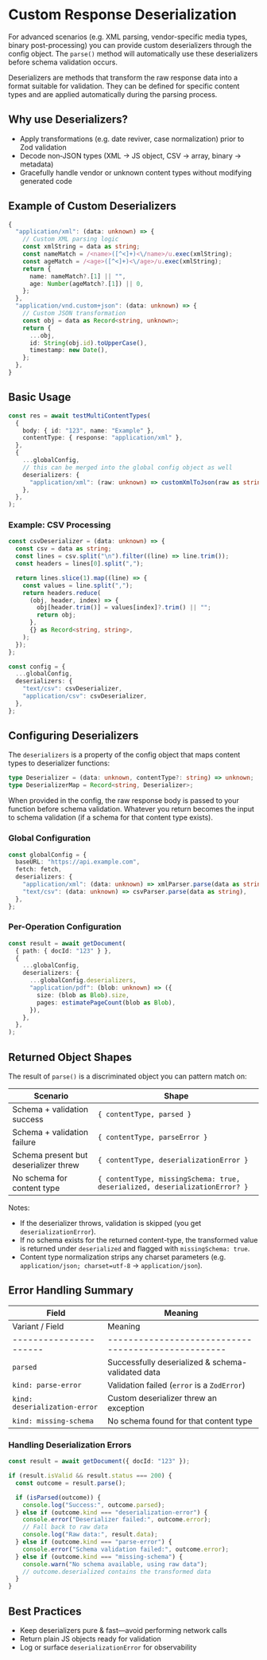 # Custom Response Deserialization

For advanced scenarios (e.g. XML parsing, vendor-specific media types, binary
post-processing) you can provide custom deserializers through the config object.
The `parse()` method will automatically use these deserializers before schema
validation occurs.

Deserializers are methods that transform the raw response data into a format
suitable for validation. They can be defined for specific content types and are
applied automatically during the parsing process.

## Why use Deserializers?

- Apply transformations (e.g. date reviver, case normalization) prior to Zod
  validation
- Decode non‑JSON types (XML → JS object, CSV → array, binary → metadata)
- Gracefully handle vendor or unknown content types without modifying generated
  code

## Example of Custom Deserializers

```ts
{
  "application/xml": (data: unknown) => {
    // Custom XML parsing logic
    const xmlString = data as string;
    const nameMatch = /<name>([^<]+)<\/name>/u.exec(xmlString);
    const ageMatch = /<age>([^<]+)<\/age>/u.exec(xmlString);
    return {
      name: nameMatch?.[1] || "",
      age: Number(ageMatch?.[1]) || 0,
    };
  },
  "application/vnd.custom+json": (data: unknown) => {
    // Custom JSON transformation
    const obj = data as Record<string, unknown>;
    return {
      ...obj,
      id: String(obj.id).toUpperCase(),
      timestamp: new Date(),
    };
  },
}
```

## Basic Usage

```ts
const res = await testMultiContentTypes(
  {
    body: { id: "123", name: "Example" },
    contentType: { response: "application/xml" },
  },
  {
    ...globalConfig,
    // this can be merged into the global config object as well
    deserializers: {
      "application/xml": (raw: unknown) => customXmlToJson(raw as string),
    },
  },
);
```

### Example: CSV Processing

```ts
const csvDeserializer = (data: unknown) => {
  const csv = data as string;
  const lines = csv.split("\n").filter((line) => line.trim());
  const headers = lines[0].split(",");

  return lines.slice(1).map((line) => {
    const values = line.split(",");
    return headers.reduce(
      (obj, header, index) => {
        obj[header.trim()] = values[index]?.trim() || "";
        return obj;
      },
      {} as Record<string, string>,
    );
  });
};

const config = {
  ...globalConfig,
  deserializers: {
    "text/csv": csvDeserializer,
    "application/csv": csvDeserializer,
  },
};
```

## Configuring Deserializers

The `deserializers` is a property of the config object that maps content types
to deserializer functions:

```ts
type Deserializer = (data: unknown, contentType?: string) => unknown;
type DeserializerMap = Record<string, Deserializer>;
```

When provided in the config, the raw response body is passed to your function
before schema validation. Whatever you return becomes the input to schema
validation (if a schema for that content type exists).

### Global Configuration

```ts
const globalConfig = {
  baseURL: "https://api.example.com",
  fetch: fetch,
  deserializers: {
    "application/xml": (data: unknown) => xmlParser.parse(data as string),
    "text/csv": (data: unknown) => csvParser.parse(data as string),
  },
};
```

### Per-Operation Configuration

```ts
const result = await getDocument(
  { path: { docId: "123" } },
  {
    ...globalConfig,
    deserializers: {
      ...globalConfig.deserializers,
      "application/pdf": (blob: unknown) => ({
        size: (blob as Blob).size,
        pages: estimatePageCount(blob as Blob),
      }),
    },
  },
);
```

## Returned Object Shapes

The result of `parse()` is a discriminated object you can pattern match on:

| Scenario                              | Shape                                                                       |
| ------------------------------------- | --------------------------------------------------------------------------- |
| Schema + validation success           | `{ contentType, parsed }`                                                   |
| Schema + validation failure           | `{ contentType, parseError }`                                               |
| Schema present but deserializer threw | `{ contentType, deserializationError }`                                     |
| No schema for content type            | `{ contentType, missingSchema: true, deserialized, deserializationError? }` |

Notes:

- If the deserializer throws, validation is skipped (you get
  `deserializationError`).
- If no schema exists for the returned content-type, the transformed value is
  returned under `deserialized` and flagged with `missingSchema: true`.
- Content type normalization strips any charset parameters (e.g.
  `application/json; charset=utf-8` → `application/json`).

## Error Handling Summary

| Field                         | Meaning                                             |
| ----------------------------- | --------------------------------------------------- |
| Variant / Field               | Meaning                                             |
| ----------------------        | --------------------------------------------------- |
| `parsed`                      | Successfully deserialized & schema-validated data   |
| `kind: parse-error`           | Validation failed (`error` is a `ZodError`)         |
| `kind: deserialization-error` | Custom deserializer threw an exception              |
| `kind: missing-schema`        | No schema found for that content type               |

### Handling Deserialization Errors

```ts
const result = await getDocument({ docId: "123" });

if (result.isValid && result.status === 200) {
  const outcome = result.parse();

  if (isParsed(outcome)) {
    console.log("Success:", outcome.parsed);
  } else if (outcome.kind === "deserialization-error") {
    console.error("Deserializer failed:", outcome.error);
    // Fall back to raw data
    console.log("Raw data:", result.data);
  } else if (outcome.kind === "parse-error") {
    console.error("Schema validation failed:", outcome.error);
  } else if (outcome.kind === "missing-schema") {
    console.warn("No schema available, using raw data");
    // outcome.deserialized contains the transformed data
  }
}
```

## Best Practices

- Keep deserializers pure & fast—avoid performing network calls
- Return plain JS objects ready for validation
- Log or surface `deserializationError` for observability
